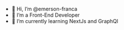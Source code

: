 - 👋 Hi, I’m @emerson-franca
- 👀 I’m a Front-End Developer
- 🌱 I’m currently learning NextJs and GraphQl

